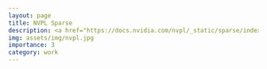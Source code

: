 ```yaml
---
layout: page
title: NVPL Sparse
description: <a href="https://docs.nvidia.com/nvpl/_static/sparse/index.html">CPU-accelerated Sparse Linear Algebra</a>
img: assets/img/nvpl.jpg
importance: 3
category: work
---
```

